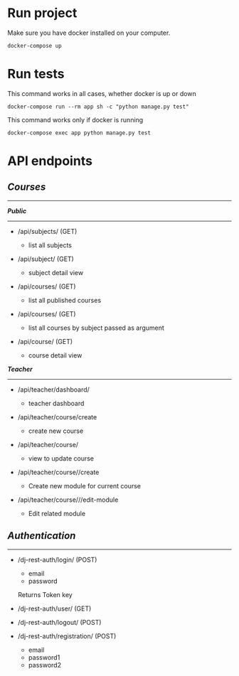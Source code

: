 Run project
=============

Make sure you have docker installed on your computer.

````
docker-compose up
````

Run tests
=========

This command works in all cases, whether docker is up or down
````
docker-compose run --rm app sh -c "python manage.py test"
````

This command works only if  docker is running
````
docker-compose exec app python manage.py test 
````


API endpoints
=============
***Courses***
-
-------------

***Public***

------------
- /api/subjects/ (GET)
    - list all subjects

- /api/subject/<subject-slug> (GET)  
    - subject detail view

- /api/courses/ (GET)
    - list all published courses

- /api/courses/<subject-slug> (GET)
    - list all courses by subject passed as argument

- /api/course/<course-slug> (GET)
    - course detail view

***Teacher***

-------------
- /api/teacher/dashboard/
    - teacher dashboard

- /api/teacher/course/create
    - create new course

- /api/teacher/course/<course-slug>
    - view to update course

- /api/teacher/course/<course-slug>/create
    - Create new module for current course

- /api/teacher/course/<course-slug>/<module-id>/edit-module
    - Edit related module

***Authentication***
- 
--------------------


- /dj-rest-auth/login/ (POST)

    - email
    - password

    Returns Token key

- /dj-rest-auth/user/ (GET)

- /dj-rest-auth/logout/ (POST)

- /dj-rest-auth/registration/ (POST)

    - email
    - password1
    - password2
